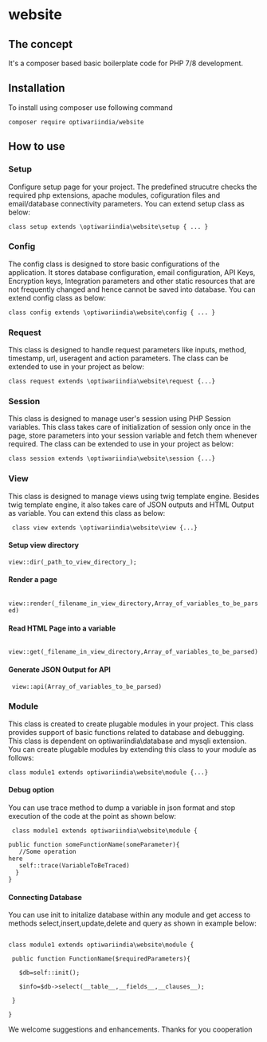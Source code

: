 # website
## The concept
It's a composer based basic boilerplate code for PHP 7/8 development.
## Installation

To install using composer use following command

``` composer require optiwariindia/website ```

## How to use

### Setup
Configure setup page for your project. The predefined strucutre checks the required php extensions, apache modules, cofiguration files and email/database connectivity parameters.
You can extend setup class as below:

``` class setup extends \optiwariindia\website\setup { ... } ```


### Config
The config class is designed to store basic configurations of the application. It stores database configuration, email configuration, API Keys, Encryption keys, Integration parameters and other static resources that are not frequently changed and hence cannot be saved into database. 
You can extend config class as below:

``` class config extends \optiwariindia\website\config { ... } ```
### Request
This class is designed to handle request parameters like inputs, method, timestamp, url, useragent and action parameters.
The class can be extended to use in your project as below:

``` class request extends \optiwariindia\website\request {...} ```
### Session
This class is designed to manage user's session using PHP Session variables. This class takes care of initialization of session only once in the page, store parameters into your session variable and fetch them whenever required.
The class can be extended to use in your project as below:

``` class session extends \optiwariindia\website\session {...} ``` 
### View
This class is designed to manage views using twig template engine. Besides twig template engine, it also takes care of JSON outputs and HTML Output as variable. You can extend this class as below:

``` class view extends \optiwariindia\website\view {...}```

#### Setup view directory

``` view::dir(_path_to_view_directory_); ```

#### Render a page

``` view::render(_filename_in_view_directory,Array_of_variables_to_be_parsed)```

#### Read HTML Page into a variable

``` view::get(_filename_in_view_directory,Array_of_variables_to_be_parsed)```

#### Generate JSON Output for API

``` view::api(Array_of_variables_to_be_parsed)```

### Module
This class is created to create plugable modules in your project. This class provides support of basic functions related to database and debugging. This class is dependent on optiwariindia\database and mysqli extension. You can create plugable modules by extending this class to your module as follows:

``` class module1 extends optiwariindia\website\module {...} ```

#### Debug option
You can use trace method to dump a variable in json format and stop execution of the code at the point as shown below: 

<code> class module1 extends optiwariindia\website\module { 
<br>&nbsp;    public function someFunctionName(someParameter){
<br>&nbsp;&nbsp;        //Some operation here
<br>&nbsp;&nbsp;        self::trace(VariableToBeTraced)
<br>&nbsp;    }
<br>}</code>

#### Connecting Database
You can use init to initalize database within any module and get access to methods select,insert,update,delete and query as shown in example below:

<code>
class module1 extends optiwariindia\website\module {
    <br>&nbsp;public function FunctionName($requiredParameters){
        <br>&nbsp;&nbsp; $db=self::init();
        <br>&nbsp;&nbsp; $info=$db->select(__table__,__fields__,__clauses__);
    <br>&nbsp;}
<br>}</code>

We welcome suggestions and enhancements. Thanks for you cooperation
